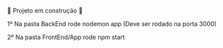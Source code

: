 :construction: Projeto em construção :construction:
<p>1º Na pasta BackEnd rode nodemon app (Deve ser rodado na porta 3000)</p>
<p>2º Na pasta FrontEnd/App rode npm start</p>
